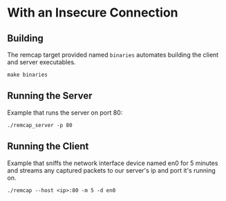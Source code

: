 # With an Insecure Connection

## Building

The remcap target provided named `binaries` automates building the client and server executables.

    make binaries

## Running the Server

Example that runs the server on port 80:

    ./remcap_server -p 80

## Running the Client

Example that sniffs the network interface device named en0 for 5 minutes and streams any captured packets to our server's ip and port it's running on.

    ./remcap --host <ip>:80 -m 5 -d en0
